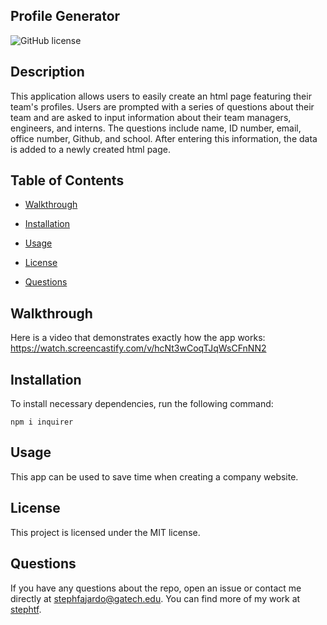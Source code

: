 ## Profile Generator
  
![GitHub license](https://img.shields.io/badge/License-MIT-yellow.svg)

## Description

This application allows users to easily create an html page featuring their team's profiles. Users are prompted with a series of questions about their team and are asked to input information about their team managers, engineers, and interns. The questions include name, ID number, email, office number, Github, and school. After entering this information, the data is added to a newly created html page. 



## Table of Contents 

* [Walkthrough](#walkthrough)

* [Installation](#installation)

* [Usage](#usage)

* [License](#license)

* [Questions](#questions)

## Walkthrough
Here is a video that demonstrates exactly how the app works: 
https://watch.screencastify.com/v/hcNt3wCoqTJqWsCFnNN2

## Installation 

To install necessary dependencies, run the following command:

```
npm i inquirer 
```

## Usage 
This app can be used to save time when creating a company website. 


## License

This project is licensed under the MIT license.


## Questions 

If you have any questions about the repo, open an issue or contact me directly at stephfajardo@gatech.edu. You can find more of my work at [stephtf](https://github.com/stephtf/).
